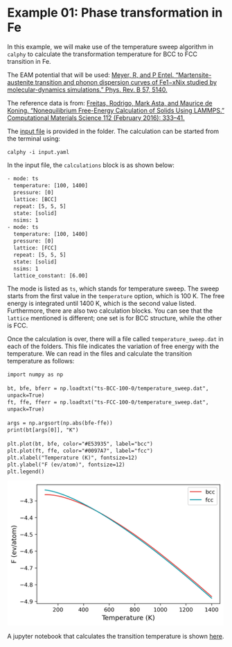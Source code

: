# Example 01: Phase transformation in Fe

In this example, we will make use of the temperature sweep algorithm in `calphy` to calculate the transformation temperature for BCC to FCC transition in Fe.

The EAM potential that will be used: [Meyer, R, and P Entel. “Martensite-austenite transition and phonon dispersion curves of Fe1−xNix studied by molecular-dynamics simulations.” Phys. Rev. B 57, 5140.](https://doi.org/10.1103/PhysRevB.57.5140)

The reference data is from: [Freitas, Rodrigo, Mark Asta, and Maurice de Koning. “Nonequilibrium Free-Energy Calculation of Solids Using LAMMPS.” Computational Materials Science 112 (February 2016): 333–41.](https://doi.org/10.1016/j.commatsci.2015.10.050)

The [input file](input.yaml) is provided in the folder. The calculation can be started from the terminal using:

```
calphy -i input.yaml
```

In the input file, the `calculations` block is as shown below:

```
- mode: ts
  temperature: [100, 1400]
  pressure: [0]
  lattice: [BCC]
  repeat: [5, 5, 5]
  state: [solid]
  nsims: 1
- mode: ts
  temperature: [100, 1400]
  pressure: [0]
  lattice: [FCC]
  repeat: [5, 5, 5]
  state: [solid]
  nsims: 1
  lattice_constant: [6.00]
```

The mode is listed as `ts`, which stands for temperature sweep. The sweep starts from the first value in the `temperature` option, which is 100 K. The free energy is integrated until 1400 K, which is the second value listed. Furthermore, there are also two calculation blocks. You can see that the `lattice` mentioned is different; one set is for BCC structure, while the other is FCC.

Once the calculation is over, there will a file called `temperature_sweep.dat` in each of the folders. This file indicates the variation of free energy with the temperature. We can read in the files and calculate the transition temperature as follows:

```
import numpy as np

bt, bfe, bferr = np.loadtxt("ts-BCC-100-0/temperature_sweep.dat", unpack=True)
ft, ffe, fferr = np.loadtxt("ts-FCC-100-0/temperature_sweep.dat", unpack=True)

args = np.argsort(np.abs(bfe-ffe))
print(bt[args[0]], "K")

plt.plot(bt, bfe, color="#E53935", label="bcc")
plt.plot(ft, ffe, color="#0097A7", label="fcc")
plt.xlabel("Temperature (K)", fontsize=12)
plt.ylabel("F (ev/atom)", fontsize=12)
plt.legend()
```
<img src="fe_transition.png" width="500" />

A jupyter notebook that calculates the transition temperature is shown [here](analysis.ipynb).